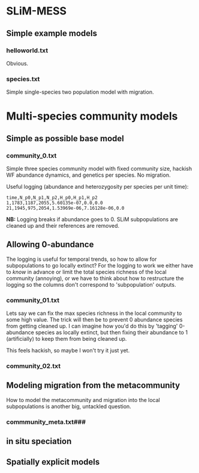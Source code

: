 # SLiM-MESS

## Simple example models ##

### helloworld.txt ###
Obvious.

### species.txt ###
Simple single-species two population model with migration.

# Multi-species community models #

## Simple as possible base model ##

### community_0.txt ###
Simple three species community model with fixed community size, hackish
WF abundance dynamics, and genetics per species. No migration.

Useful logging (abundance and heterozygosity per species per unit time):
```
time,N_p0,N_p1,N_p2,H_p0,H_p1,H_p2
1,1783,1187,2055,5.60135e-07,0.0,0.0
21,1945,975,2054,1.53969e-06,7.16128e-06,0.0

```
**NB:** Logging breaks if abundance goes to 0. SLiM subpopulations are cleaned
up and their references are removed.

## Allowing 0-abundance ##
The logging is useful for temporal trends, so how to allow for subpopulations
to go locally extinct? For the logging to work we either have to _know_ in advance
or limit the total species richness of the local community (annoying), or
we have to think about how to restructure the logging so the columns don't correspond
to 'subpopulation' outputs.

### community_01.txt ###
Lets say we can fix the max species richness in the local community to some high value.
The trick will then be to prevent 0 abundance species from getting cleaned up.
I can imagine how you'd do this by 'tagging' 0-abundance species as locally extinct,
but then fixing their abundance to 1 (artificially) to keep them from being cleaned up.

This feels hackish, so maybe I won't try it just yet.

### community_02.txt ###

## Modeling migration from the metacommunity ##
How to model the metacommunity and migration into the local subpopulations is
another big, untackled question.

### commmunity_meta.txt###

## in situ speciation ##

## Spatially explicit models ##



